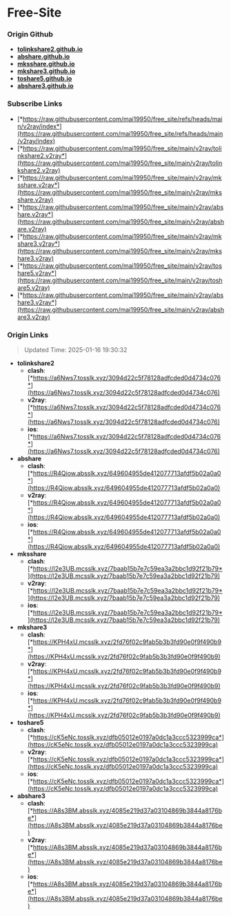 # Free-Site

### Origin Github

- [**tolinkshare2.github.io**](https://github.com/tolinkshare2/tolinkshare2.github.io)
- [**abshare.github.io**](https://github.com/abshare/abshare.github.io)
- [**mksshare.github.io**](https://github.com/mksshare/mksshare.github.io)
- [**mkshare3.github.io**](https://github.com/mkshare3/mkshare3.github.io)
- [**toshare5.github.io**](https://github.com/toshare5/toshare5.github.io)
- [**abshare3.github.io**](https://github.com/abshare3/abshare3.github.io)

### Subscribe Links

- [*https://raw.githubusercontent.com/mai19950/free_site/refs/heads/main/v2ray/index*](https://raw.githubusercontent.com/mai19950/free_site/refs/heads/main/v2ray/index)
- [*https://raw.githubusercontent.com/mai19950/free_site/main/v2ray/tolinkshare2.v2ray*](https://raw.githubusercontent.com/mai19950/free_site/main/v2ray/tolinkshare2.v2ray)
- [*https://raw.githubusercontent.com/mai19950/free_site/main/v2ray/mksshare.v2ray*](https://raw.githubusercontent.com/mai19950/free_site/main/v2ray/mksshare.v2ray)
- [*https://raw.githubusercontent.com/mai19950/free_site/main/v2ray/abshare.v2ray*](https://raw.githubusercontent.com/mai19950/free_site/main/v2ray/abshare.v2ray)
- [*https://raw.githubusercontent.com/mai19950/free_site/main/v2ray/mkshare3.v2ray*](https://raw.githubusercontent.com/mai19950/free_site/main/v2ray/mkshare3.v2ray)
- [*https://raw.githubusercontent.com/mai19950/free_site/main/v2ray/toshare5.v2ray*](https://raw.githubusercontent.com/mai19950/free_site/main/v2ray/toshare5.v2ray)
- [*https://raw.githubusercontent.com/mai19950/free_site/main/v2ray/abshare3.v2ray*](https://raw.githubusercontent.com/mai19950/free_site/main/v2ray/abshare3.v2ray)

### Origin Links

> Updated Time: 2025-01-16 19:30:32

- **tolinkshare2**
  - **clash**: [*https://a6Nws7.tosslk.xyz/3094d22c5f78128adfcded0d4734c076*](https://a6Nws7.tosslk.xyz/3094d22c5f78128adfcded0d4734c076)
  - **v2ray**: [*https://a6Nws7.tosslk.xyz/3094d22c5f78128adfcded0d4734c076*](https://a6Nws7.tosslk.xyz/3094d22c5f78128adfcded0d4734c076)
  - **ios**: [*https://a6Nws7.tosslk.xyz/3094d22c5f78128adfcded0d4734c076*](https://a6Nws7.tosslk.xyz/3094d22c5f78128adfcded0d4734c076)
- **abshare**
  - **clash**: [*https://R4Qiow.absslk.xyz/649604955de412077713afdf5b02a0a0*](https://R4Qiow.absslk.xyz/649604955de412077713afdf5b02a0a0)
  - **v2ray**: [*https://R4Qiow.absslk.xyz/649604955de412077713afdf5b02a0a0*](https://R4Qiow.absslk.xyz/649604955de412077713afdf5b02a0a0)
  - **ios**: [*https://R4Qiow.absslk.xyz/649604955de412077713afdf5b02a0a0*](https://R4Qiow.absslk.xyz/649604955de412077713afdf5b02a0a0)
- **mksshare**
  - **clash**: [*https://l2e3UB.mcsslk.xyz/7baab15b7e7c59ea3a2bbc1d92f21b79*](https://l2e3UB.mcsslk.xyz/7baab15b7e7c59ea3a2bbc1d92f21b79)
  - **v2ray**: [*https://l2e3UB.mcsslk.xyz/7baab15b7e7c59ea3a2bbc1d92f21b79*](https://l2e3UB.mcsslk.xyz/7baab15b7e7c59ea3a2bbc1d92f21b79)
  - **ios**: [*https://l2e3UB.mcsslk.xyz/7baab15b7e7c59ea3a2bbc1d92f21b79*](https://l2e3UB.mcsslk.xyz/7baab15b7e7c59ea3a2bbc1d92f21b79)
- **mkshare3**
  - **clash**: [*https://KPH4xU.mcsslk.xyz/2fd76f02c9fab5b3b3fd90e0f9f490b9*](https://KPH4xU.mcsslk.xyz/2fd76f02c9fab5b3b3fd90e0f9f490b9)
  - **v2ray**: [*https://KPH4xU.mcsslk.xyz/2fd76f02c9fab5b3b3fd90e0f9f490b9*](https://KPH4xU.mcsslk.xyz/2fd76f02c9fab5b3b3fd90e0f9f490b9)
  - **ios**: [*https://KPH4xU.mcsslk.xyz/2fd76f02c9fab5b3b3fd90e0f9f490b9*](https://KPH4xU.mcsslk.xyz/2fd76f02c9fab5b3b3fd90e0f9f490b9)
- **toshare5**
  - **clash**: [*https://cK5eNc.tosslk.xyz/dfb05012e0197a0dc1a3ccc5323999ca*](https://cK5eNc.tosslk.xyz/dfb05012e0197a0dc1a3ccc5323999ca)
  - **v2ray**: [*https://cK5eNc.tosslk.xyz/dfb05012e0197a0dc1a3ccc5323999ca*](https://cK5eNc.tosslk.xyz/dfb05012e0197a0dc1a3ccc5323999ca)
  - **ios**: [*https://cK5eNc.tosslk.xyz/dfb05012e0197a0dc1a3ccc5323999ca*](https://cK5eNc.tosslk.xyz/dfb05012e0197a0dc1a3ccc5323999ca)
- **abshare3**
  - **clash**: [*https://A8s3BM.absslk.xyz/4085e219d37a03104869b3844a8176be*](https://A8s3BM.absslk.xyz/4085e219d37a03104869b3844a8176be)
  - **v2ray**: [*https://A8s3BM.absslk.xyz/4085e219d37a03104869b3844a8176be*](https://A8s3BM.absslk.xyz/4085e219d37a03104869b3844a8176be)
  - **ios**: [*https://A8s3BM.absslk.xyz/4085e219d37a03104869b3844a8176be*](https://A8s3BM.absslk.xyz/4085e219d37a03104869b3844a8176be)
